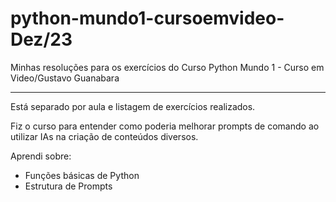# python-mundo1-cursoemvideo- Dez/23
Minhas resoluções para os exercícios do Curso Python Mundo 1 - Curso em Video/Gustavo Guanabara

---

Está separado por aula e listagem de exercícios realizados.

Fiz o curso para entender como poderia melhorar prompts de comando ao utilizar IAs na criação de conteúdos diversos.

Aprendi sobre:

- Funções básicas de Python
- Estrutura de Prompts
